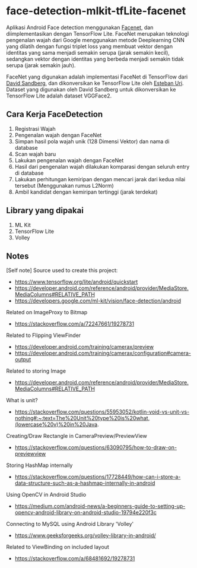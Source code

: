 # face-detection-mlkit-tfLite-facenet
Aplikasi Android Face detection menggunakan [Facenet](https://ieeexplore.ieee.org/document/7298682), dan diimplementasikan dengan TensorFlow Lite.
FaceNet merupakan teknologi pengenalan wajah dari Google menggunakan metode Deeplearning CNN yang dilatih dengan fungsi triplet loss yang membuat vektor dengan identitas yang sama menjadi semakin serupa (jarak semakin kecil), sedangkan vektor dengan identitas yang berbeda menjadi semakin tidak serupa (jarak semakin jauh).

FaceNet yang digunakan adalah implementasi FaceNet di TensorFlow dari [David Sandberg](https://github.com/davidsandberg/facenet), dan dikonversikan ke TensorFlow Lite oleh [Esteban Uri](https://medium.com/@estebanuri/converting-sandbergs-facenet-pre-trained-model-to-tensorflow-lite-using-an-unorthodox-way-7ee3a6ed02a3). Dataset yang digunakan oleh David Sandberg untuk dikonversikan ke TensorFlow Lite adalah dataset VGGFace2.

## Cara Kerja FaceDetection
1. Registrasi Wajah
2. Pengenalan wajah dengan FaceNet
3. Simpan hasil pola wajah unik (128 Dimensi Vektor) dan nama di database
4. Scan wajah baru
5. Lakukan pengenalan wajah dengan FaceNet
6. Hasil dari pengenalan wajah dilakukan komparasi dengan seluruh entry di database
7. Lakukan perhitungan kemiripan dengan mencari jarak dari kedua nilai tersebut (Menggunakan rumus L2Norm)
8. Ambil kandidat dengan kemiripan tertinggi (jarak terdekat)

## Library yang dipakai
1. ML Kit
2. TensorFlow Lite
3. Volley

## Notes
[Self note] Source used to create this project:
- https://www.tensorflow.org/lite/android/quickstart
- https://developer.android.com/reference/android/provider/MediaStore.MediaColumns#RELATIVE_PATH
- https://developers.google.com/ml-kit/vision/face-detection/android

Related on ImageProxy to Bitmap
- https://stackoverflow.com/a/72247661/19278731

Related to Flipping ViewFinder
- https://developer.android.com/training/camerax/preview
- https://developer.android.com/training/camerax/configuration#camera-output

Related to storing Image
- https://developer.android.com/reference/android/provider/MediaStore.MediaColumns#RELATIVE_PATH

What is unit?
- https://stackoverflow.com/questions/55953052/kotlin-void-vs-unit-vs-nothing#:~:text=The%20Unit%20type%20is%20what,(lowercase%20v)%20in%20Java.

Creating/Draw Rectangle in CameraPreview/PreviewView
- https://stackoverflow.com/questions/63090795/how-to-draw-on-previewview

Storing HashMap internally
- https://stackoverflow.com/questions/17728449/how-can-i-store-a-data-structure-such-as-a-hashmap-internally-in-android

Using OpenCV in Android Studio
- https://medium.com/android-news/a-beginners-guide-to-setting-up-opencv-android-library-on-android-studio-19794e220f3c

Connecting to MySQL using Android Library 'Volley'
- https://www.geeksforgeeks.org/volley-library-in-android/

Related to ViewBinding on included layout
- https://stackoverflow.com/a/68481692/19278731
